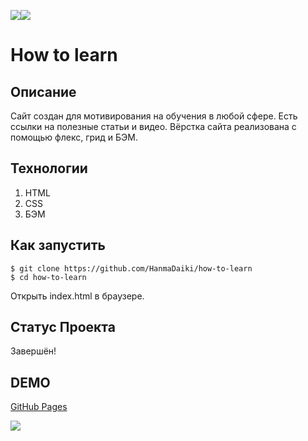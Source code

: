 <img src="https://img.shields.io/badge/html5-%23E34F26.svg?style=for-the-badge&logo=html5&logoColor=white" target="_blank"><img src="https://img.shields.io/badge/css3-%231572B6.svg?style=for-the-badge&logo=css3&logoColor=white" target="_blank">

# How to learn

## Описание

Сайт создан для мотивирования на обучения в любой сфере. Есть ссылки на полезные статьи и видео. Вёрстка сайта реализована с помощью флекс, грид и БЭМ.

## Технологии
  1. HTML
  2. CSS
  3. БЭМ

## Как запустить

```
$ git clone https://github.com/HanmaDaiki/how-to-learn
$ cd how-to-learn
```

Открыть index.html в браузере.

## Статус Проекта

Завершён!

## DEMO

[GitHub Pages](https://hanmadaiki.github.io/how-to-learn/)

<img src="https://github.com/HanmaDaiki/how-to-learn/blob/main/DEMO.gif" />
